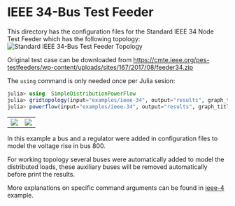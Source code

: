 # IEEE 34-Bus Test Feeder

This directory has the configuration files for the Standard IEEE 34 Node Test Feeder which has the following topology:
<img src="https://github.com/gisel-uninorte/SimpleDistributionPowerFlow.jl/blob/main/images/ieee_34_bus_std_test_feeder.png" alt="Standard IEEE 34-Bus Test Feeder Topology">

Original test case can be downloaded from https://cmte.ieee.org/pes-testfeeders/wp-content/uploads/sites/167/2017/08/feeder34.zip

The `using` command is only needed once per Julia sesion:
```julia
julia> using  SimpleDistributionPowerFlow
julia> gridtopology(input="examples/ieee-34", output="results", graph_title="IEEE 34 Node Test Feeder", marker_size=10)
julia> powerflow(input="examples/ieee-34", output="results", graph_title="IEEE 34 Node Test Feeder", marker_size=10)
```

<table>
  <tr>
    <td><img src="https://github.com/gisel-uninorte/SimpleDistributionPowerFlow.jl/blob/main/images/ieee_34_bus_example_input_topology.png"</td>
    <td><img src="https://github.com/gisel-uninorte/SimpleDistributionPowerFlow.jl/blob/main/images/ieee_34_bus_example_working_topology.png"</td>
  </tr>
</table>

In this example a bus and a regulator were added in configuration files to model the voltage rise in bus 800. 

For working topology several buses were automatically added to model the distributed loads, these auxiliary buses will be removed automatically before print the results.

More explanations on specific command arguments can be found in [ieee-4](https://github.com/gisel-uninorte/SimpleDistributionPowerFlow.jl/tree/main/examples/ieee-4) example. 

